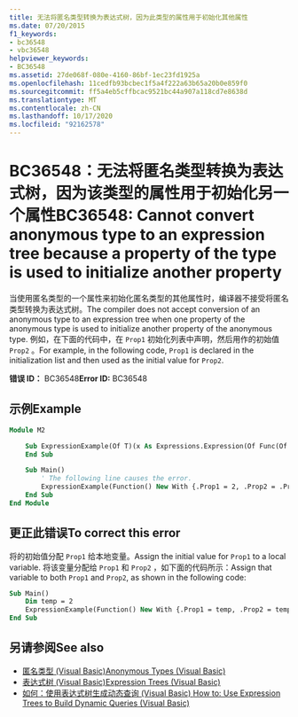 ```yaml
---
title: 无法将匿名类型转换为表达式树，因为此类型的属性用于初始化其他属性
ms.date: 07/20/2015
f1_keywords:
- bc36548
- vbc36548
helpviewer_keywords:
- BC36548
ms.assetid: 27de068f-080e-4160-86bf-1ec23fd1925a
ms.openlocfilehash: 11cedfb93bcbec1f5a4f222a63b65a20b0e859f0
ms.sourcegitcommit: ff5a4eb5cffbcac9521bc44a907a118cd7e8638d
ms.translationtype: MT
ms.contentlocale: zh-CN
ms.lasthandoff: 10/17/2020
ms.locfileid: "92162578"
---
```

# <a name="bc36548-cannot-convert-anonymous-type-to-an-expression-tree-because-a-property-of-the-type-is-used-to-initialize-another-property"></a><span data-ttu-id="f14d8-102">BC36548：无法将匿名类型转换为表达式树，因为该类型的属性用于初始化另一个属性</span><span class="sxs-lookup"><span data-stu-id="f14d8-102">BC36548: Cannot convert anonymous type to an expression tree because a property of the type is used to initialize another property</span></span>

<span data-ttu-id="f14d8-103">当使用匿名类型的一个属性来初始化匿名类型的其他属性时，编译器不接受将匿名类型转换为表达式树。</span><span class="sxs-lookup"><span data-stu-id="f14d8-103">The compiler does not accept conversion of an anonymous type to an expression tree when one property of the anonymous type is used to initialize another property of the anonymous type.</span></span> <span data-ttu-id="f14d8-104">例如，在下面的代码中，在 `Prop1` 初始化列表中声明，然后用作的初始值 `Prop2` 。</span><span class="sxs-lookup"><span data-stu-id="f14d8-104">For example, in the following code, `Prop1` is declared in the initialization list and then used as the initial value for `Prop2`.</span></span>

<span data-ttu-id="f14d8-105">**错误 ID：** BC36548</span><span class="sxs-lookup"><span data-stu-id="f14d8-105">**Error ID:** BC36548</span></span>

## <a name="example"></a><span data-ttu-id="f14d8-106">示例</span><span class="sxs-lookup"><span data-stu-id="f14d8-106">Example</span></span>

```vb
Module M2

    Sub ExpressionExample(Of T)(x As Expressions.Expression(Of Func(Of T)))
    End Sub

    Sub Main()
        ' The following line causes the error.
        ExpressionExample(Function() New With {.Prop1 = 2, .Prop2 = .Prop1})
    End Sub
End Module
```

## <a name="to-correct-this-error"></a><span data-ttu-id="f14d8-107">更正此错误</span><span class="sxs-lookup"><span data-stu-id="f14d8-107">To correct this error</span></span>

<span data-ttu-id="f14d8-108">将的初始值分配 `Prop1` 给本地变量。</span><span class="sxs-lookup"><span data-stu-id="f14d8-108">Assign the initial value for `Prop1` to a local variable.</span></span> <span data-ttu-id="f14d8-109">将该变量分配给 `Prop1` 和 `Prop2` ，如下面的代码所示：</span><span class="sxs-lookup"><span data-stu-id="f14d8-109">Assign that variable to both `Prop1` and `Prop2`, as shown in the following code:</span></span>

```vb
Sub Main()
    Dim temp = 2
    ExpressionExample(Function() New With {.Prop1 = temp, .Prop2 = temp})
End Sub
```

## <a name="see-also"></a><span data-ttu-id="f14d8-110">另请参阅</span><span class="sxs-lookup"><span data-stu-id="f14d8-110">See also</span></span>

- [<span data-ttu-id="f14d8-111">匿名类型 (Visual Basic)</span><span class="sxs-lookup"><span data-stu-id="f14d8-111">Anonymous Types (Visual Basic)</span></span>](../../programming-guide/language-features/objects-and-classes/anonymous-types.md)
- [<span data-ttu-id="f14d8-112">表达式树 (Visual Basic)</span><span class="sxs-lookup"><span data-stu-id="f14d8-112">Expression Trees (Visual Basic)</span></span>](../../programming-guide/concepts/expression-trees/index.md)
- [<span data-ttu-id="f14d8-113">如何：使用表达式树生成动态查询 (Visual Basic) </span><span class="sxs-lookup"><span data-stu-id="f14d8-113">How to: Use Expression Trees to Build Dynamic Queries (Visual Basic)</span></span>](../../programming-guide/concepts/expression-trees/how-to-use-expression-trees-to-build-dynamic-queries.md)
